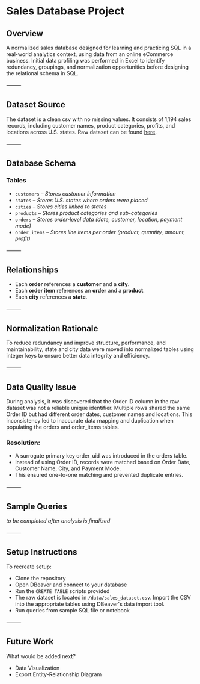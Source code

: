 # Sales Database Project

## Overview

A normalized sales database designed for learning and practicing SQL in a real-world analytics context, using data from an online eCommerce business. Initial data profiling was performed in Excel to identify redundancy, groupings, and normalization opportunities before designing the relational schema in SQL.

⸻

## Dataset Source

The dataset is a clean csv with no missing values. It consists of 1,194 sales records, including customer names, product categories, profits, and locations across U.S. states. Raw dataset can be found [here](./data/sales_dataset.csv).  

⸻

## Database Schema

### Tables

- `customers` – *Stores customer information*
- `states` – *Stores U.S. states where orders were placed*
- `cities` – *Stores cities linked to states*
- `products` – *Stores product categories and sub-categories*
- `orders` – *Stores order-level data (date, customer, location, payment mode)*
- `order_items` – *Stores line items per order (product, quantity, amount, profit)*

⸻

## Relationships

- Each **order** references a **customer** and a **city**.
- Each **order item** references an **order** and a **product**.
- Each **city** references a **state**.

⸻

## Normalization Rationale

To reduce redundancy and improve structure, performance, and maintainability, state and city data were moved into normalized tables using integer keys to ensure better data integrity and efficiency.

⸻

## Data Quality Issue

During analysis, it was discovered that the Order ID column in the raw dataset was not a reliable unique identifier. Multiple rows shared the same Order ID but had different order dates, customer names and locations. This inconsistency led to inaccurate data mapping and duplication when populating the orders and order_items tables.

### Resolution: 
- A surrogate primary key order_uid was introduced in the orders table.
- Instead of using Order ID, records were matched based on Order Date, Customer Name, City, and Payment Mode.
- This ensured one-to-one matching and prevented duplicate entries. 

⸻

## Sample Queries

*to be completed after analysis is finalized*

⸻

## Setup Instructions

To recreate setup:
- Clone the repository
- Open DBeaver and connect to your database
- Run the `CREATE TABLE` scripts provided
- The raw dataset is located in `/data/sales_dataset.csv`. Import the CSV into the appropriate tables using DBeaver's data import tool. 
- Run queries from sample SQL file or notebook

⸻

## Future Work

What would be added next?
- Data Visualization
- Export Entity-Relationship Diagram
 
